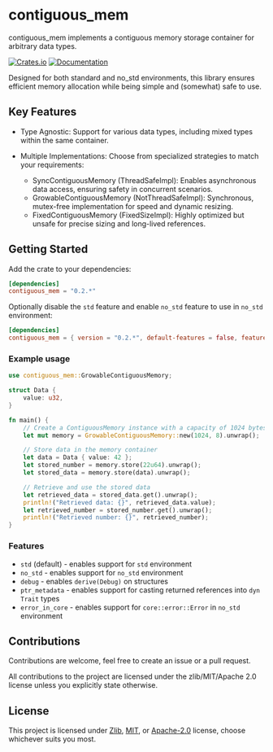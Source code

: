 # contiguous_mem

contiguous_mem implements a contiguous memory storage container for arbitrary data types.

[![Crates.io](https://img.shields.io/crates/v/contiguous_mem)](https://crates.io/crates/contiguous_mem)
[![Documentation](https://docs.rs/contiguous_mem/badge.svg)](https://docs.rs/contiguous_mem)

Designed for both standard and no_std environments, this library ensures efficient memory allocation while being simple and (somewhat) safe to use.

## Key Features

- Type Agnostic: Support for various data types, including mixed types within the same container.

- Multiple Implementations: Choose from specialized strategies to match your requirements:
  - SyncContiguousMemory (ThreadSafeImpl): Enables asynchronous data access, ensuring safety in concurrent scenarios.
  - GrowableContiguousMemory (NotThreadSafeImpl): Synchronous, mutex-free implementation for speed and dynamic resizing.
  - FixedContiguousMemory (FixedSizeImpl): Highly optimized but unsafe for precise sizing and long-lived references.

## Getting Started

Add the crate to your dependencies:

```toml
[dependencies]
contiguous_mem = "0.2.*"
```

Optionally disable the `std` feature and enable `no_std` feature to use in `no_std` environment:

```toml
[dependencies]
contiguous_mem = { version = "0.2.*", default-features = false, features = ["no_std"] }
```

### Example usage

```rust
use contiguous_mem::GrowableContiguousMemory;

struct Data {
    value: u32,
}

fn main() {
    // Create a ContiguousMemory instance with a capacity of 1024 bytes and 8-byte alignment
    let mut memory = GrowableContiguousMemory::new(1024, 8).unwrap();

    // Store data in the memory container
    let data = Data { value: 42 };
    let stored_number = memory.store(22u64).unwrap();
    let stored_data = memory.store(data).unwrap();

    // Retrieve and use the stored data
    let retrieved_data = stored_data.get().unwrap();
    println!("Retrieved data: {}", retrieved_data.value);
    let retrieved_number = stored_number.get().unwrap();
    println!("Retrieved number: {}", retrieved_number);
}
```

### Features

- `std` (default) - enables support for `std` environment
- `no_std` - enables support for `no_std` environment
- `debug` - enables `derive(Debug)` on structures
- `ptr_metadata` - enables support for casting returned references into `dyn Trait` types
- `error_in_core` - enables support for `core::error::Error` in `no_std` environment

## Contributions

Contributions are welcome, feel free to create an issue or a pull request.

All contributions to the project are licensed under the zlib/MIT/Apache 2.0 license unless you explicitly state otherwise.

## License

This project is licensed under [Zlib](./LICENSE_ZLIB), [MIT](./LICENSE_MIT), or
[Apache-2.0](./LICENSE_APACHE) license, choose whichever suits you most.
